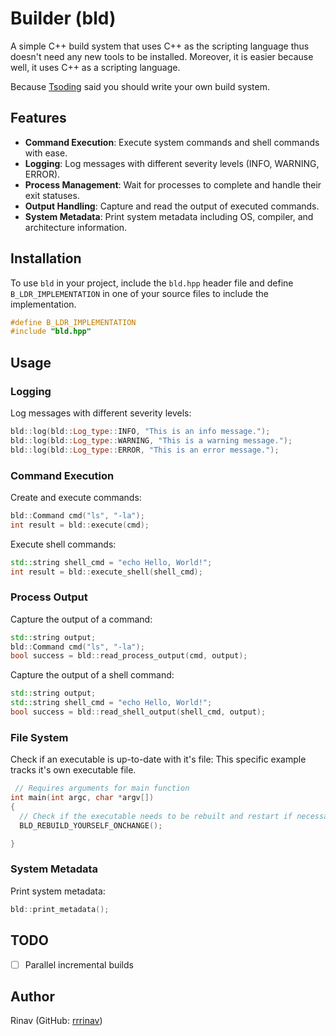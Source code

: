 # Builder (bld)

A simple C++ build system that uses C++ as the scripting language thus doesn't need any new tools to be installed.
Moreover, it is easier because well, it uses C++ as a scripting language.

Because [Tsoding](github.com/tsoding) said you should write your own build system.


## Features

- **Command Execution**: Execute system commands and shell commands with ease.
- **Logging**: Log messages with different severity levels (INFO, WARNING, ERROR).
- **Process Management**: Wait for processes to complete and handle their exit statuses.
- **Output Handling**: Capture and read the output of executed commands.
- **System Metadata**: Print system metadata including OS, compiler, and architecture information.


## Installation

To use `bld` in your project, include the `bld.hpp` header file and define `B_LDR_IMPLEMENTATION` in one of your source files to include the implementation.

```cpp
#define B_LDR_IMPLEMENTATION
#include "bld.hpp"
```

## Usage

### Logging

Log messages with different severity levels:

```cpp
bld::log(bld::Log_type::INFO, "This is an info message.");
bld::log(bld::Log_type::WARNING, "This is a warning message.");
bld::log(bld::Log_type::ERROR, "This is an error message.");
```

### Command Execution

Create and execute commands:

```cpp
bld::Command cmd("ls", "-la");
int result = bld::execute(cmd);
```

Execute shell commands:

```cpp
std::string shell_cmd = "echo Hello, World!";
int result = bld::execute_shell(shell_cmd);
```

### Process Output

Capture the output of a command:

```cpp
std::string output;
bld::Command cmd("ls", "-la");
bool success = bld::read_process_output(cmd, output);
```

Capture the output of a shell command:

```cpp
std::string output;
std::string shell_cmd = "echo Hello, World!";
bool success = bld::read_shell_output(shell_cmd, output);
```

### File System

Check if an executable is up-to-date with it's file:
    This specific example tracks it's own executable file.

```cpp
 // Requires arguments for main function
int main(int argc, char *argv[])
{
  // Check if the executable needs to be rebuilt and restart if necessary
  BLD_REBUILD_YOURSELF_ONCHANGE();

}
```

### System Metadata

Print system metadata:

```cpp
bld::print_metadata();
```

## TODO

- [ ] Parallel incremental builds

## Author

Rinav (GitHub: [rrrinav](https://github.com/rrrinav))
